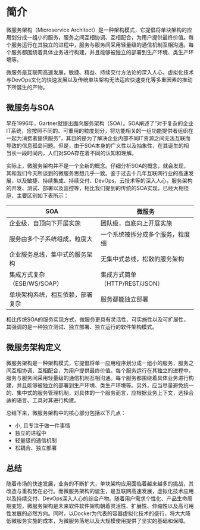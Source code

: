 

# 简介

微服务架构（Microservice Architect）是一种架构模式，它提倡将单块架构的应用划分成一组小的服务，服务之间互相协调、互相配合，为用户提供最终价值。每个服务运行在其独立的进程中，服务与服务间采用轻量级的通信机制互相沟通。每个服务都围绕着具体业务进行构建，并且能够被独立的部署到生产环境、类生产环境等。

微服务是互联网高速发展，敏捷、精益、持续交付方法论的深入人心，虚拟化技术与DevOps文化的快速发展以及传统单块架构无法适应快速变化等多重因素的推动下所诞生的产物。


## 微服务与SOA


早在1996年，Gartner就提出面向服务架构（SOA）。SOA阐述了“对于复杂的企业IT系统，应按照不同的、可重用的粒度划分，将功能相关的一组功能提供者组织在一起为消费者提供服务”，其目的是为了解决企业内部不同IT资源之间无法互联而导致的信息孤岛问题。但是，由于SOA本身的广义性以及抽象性，在其诞生的相当长一段时间内，人们对SOA存在着不同的认知和理解。


实际上，微服务架构并不是一个全新的概念。仔细分析SOA的概念，就会发现，其和我们今天所谈到的微服务思想几乎一致。鉴于过去十几年互联网行业的高速发展，以及敏捷、持续集成、持续交付、DevOps，云技术等的深入人心，服务架构的开发、测试、部署以及监控等，相比我们提到的传统的SOA实现，已经大相径庭，主要区别如下表所示：


| SOA  | 微服务 |
| ---- | ---- |
| 企业级，自顶向下开展实施	| 团队级，自底向上开展实施|
| 服务由多个子系统组成，粒度大 | 一个系统被拆分成多个服务，粒度细 |
| 企业服务总线，集中式的服务架构	| 无集中式总线，松散的服务架构  |
| 集成方式复杂（ESB/WS/SOAP）	 | 集成方式简单（HTTP/REST/JSON） |
| 单块架构系统，相互依赖，部署复杂	| 服务都能独立部署  |

相比传统SOA的服务实现方式，微服务更具有灵活性、可实施性以及可扩展性，其强调的是一种独立测试、独立部署、独立运行的软件架构模式。

## 微服务架构定义

微服务架构是一种架构模式，它提倡将单一应用程序划分成一组小的服务，服务之间互相协调、互相配合，为用户提供最终价值。每个服务运行在其独立的进程中，服务与服务间采用轻量级的通信机制互相沟通。每个服务都围绕着具体业务进行构建，并且能够被独立的部署到生产环境、类生产环境等。另外，应当尽量避免统一的、集中式的服务管理机制，对具体的一个服务而言，应根据业务上下文，选择合适的语言、工具对其进行构建。

总结下来，微服务架构中的核心部分包括以下几点：
* 小, 且专注于做⼀件事情
* 独立的进程中
* 轻量级的通信机制
* 松耦合、独立部署


## 总结

随着市场的快速发展，业务的不断扩大，单块架构应用面临着越来越多的挑战，其改造与重构势在必行。而微服务架构的诞生，是互联网高速发展，虚拟化技术应用以及持续交付、DevOps深入人心的综合产物。随着用户需求个性化、产品生命周期变短，微服务架构是未来软件软件架构朝着灵活性、扩展性、伸缩性以及高可用性发展的必然方向。同时，以Docker为代表的容器虚拟化技术的盛行，将大大降低微服务实施的成本，为微服务落地以及大规模使用提供了坚实的基础和保障。

